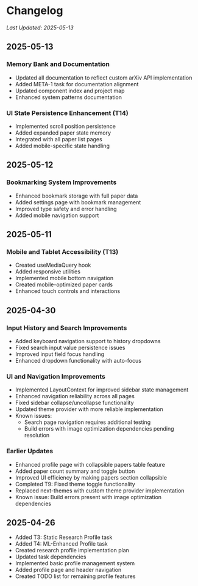 # Changelog
*Last Updated: 2025-05-13*

## 2025-05-13
### Memory Bank and Documentation
- Updated all documentation to reflect custom arXiv API implementation
- Added META-1 task for documentation alignment
- Updated component index and project map
- Enhanced system patterns documentation

### UI State Persistence Enhancement (T14)
- Implemented scroll position persistence
- Added expanded paper state memory
- Integrated with all paper list pages
- Added mobile-specific state handling

## 2025-05-12
### Bookmarking System Improvements
- Enhanced bookmark storage with full paper data
- Added settings page with bookmark management
- Improved type safety and error handling
- Added mobile navigation support

## 2025-05-11
### Mobile and Tablet Accessibility (T13)
- Created useMediaQuery hook
- Added responsive utilities
- Implemented mobile bottom navigation
- Created mobile-optimized paper cards
- Enhanced touch controls and interactions

## 2025-04-30
### Input History and Search Improvements
- Added keyboard navigation support to history dropdowns
- Fixed search input value persistence issues
- Improved input field focus handling
- Enhanced dropdown functionality with auto-focus

### UI and Navigation Improvements
- Implemented LayoutContext for improved sidebar state management
- Enhanced navigation reliability across all pages
- Fixed sidebar collapse/uncollapse functionality
- Updated theme provider with more reliable implementation
- Known issues:
  - Search page navigation requires additional testing
  - Build errors with image optimization dependencies pending resolution

### Earlier Updates
- Enhanced profile page with collapsible papers table feature
- Added paper count summary and toggle button
- Improved UI efficiency by making papers section collapsible
- Completed T9: Fixed theme toggle functionality
- Replaced next-themes with custom theme provider implementation
- Known issue: Build errors present with image optimization dependencies


## 2025-04-26
- Added T3: Static Research Profile task
- Added T4: ML-Enhanced Profile task
- Created research profile implementation plan
- Updated task dependencies
- Implemented basic profile management system
- Added profile page and header navigation
- Created TODO list for remaining profile features
